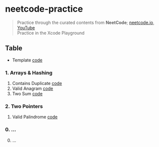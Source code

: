 # neetcode-practice

> Practice through the curated contents from **NeetCode**; [neetcode.io](https://neetcode.io/), [YouTube](https://www.youtube.com/@NeetCode)    
> Practice in the Xcode Playground 

## Table

- Template [code](https://github.com/san-ghun/neetcode-practice/blob/main/neetcode.playground/Pages/0-0-Template.xcplaygroundpage/Contents.swift)

### 1. Arrays & Hashing
1) Contains Duplicate [code](https://github.com/san-ghun/neetcode-practice/blob/main/neetcode.playground/Pages/1-1-ContainsDuplicate.xcplaygroundpage/Contents.swift)
2) Valid Anagram [code](https://github.com/san-ghun/neetcode-practice/blob/main/neetcode.playground/Pages/1-2-ValidAnagram.xcplaygroundpage/Contents.swift)
3) Two Sum [code](https://github.com/san-ghun/neetcode-practice/blob/main/neetcode.playground/Pages/1-3-TwoSum.xcplaygroundpage/Contents.swift)

### 2. Two Pointers
1) Valid Palindrome [code](https://github.com/san-ghun/neetcode-practice/blob/main/neetcode.playground/Pages/2-1-ValidPalindrome.xcplaygroundpage/Contents.swift)

### 0. ...
0) ...

